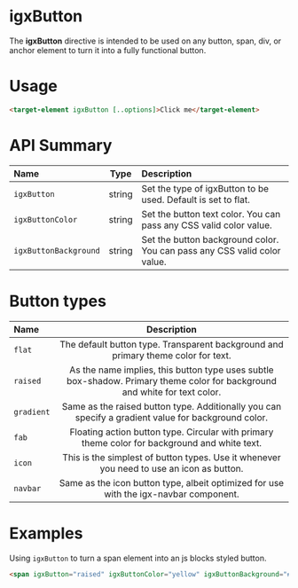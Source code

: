 # igxButton

The **igxButton** directive is intended to be used on any button, span, div, or anchor element to turn it into a fully functional button.

# Usage
```html
<target-element igxButton [..options]>Click me</target-element>
```

# API Summary
| Name   |      Type      |  Description |
|:----------|:-------------:|:------|
| `igxButton` |  string | Set the type of igxButton to be used. Default is set to flat. |
| `igxButtonColor` |    string   |   Set the button text color. You can pass any CSS valid color value. |
| `igxButtonBackground` | string | Set the button background color. You can pass any CSS valid color value. |

# Button types
| Name   | Description |
|:----------|:-------------:|
| `flat` | The default button type. Transparent background and primary theme color for text. |
| `raised` | As the name implies, this button type uses subtle box-shadow. Primary theme color for background and white for text color. |
| `gradient` | Same as the raised button type. Additionally you can specify a gradient value for background color. |
| `fab` | Floating action button type. Circular with primary theme color for background and white text. |
| `icon` | This is the simplest of button types. Use it whenever you need to use an icon as button. |
| `navbar` | Same as the icon button type, albeit optimized for use with the igx-navbar component. |

# Examples

Using `igxButton` to turn a span element into an js blocks styled button.
```html
<span igxButton="raised" igxButtonColor="yellow" igxButtonBackground="#000">Click me<span>
```
